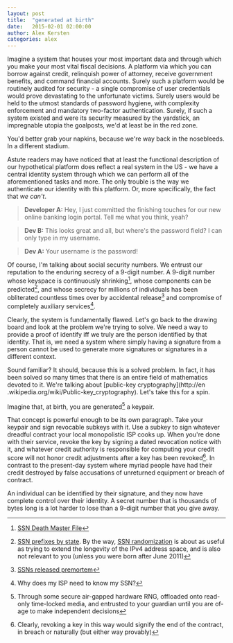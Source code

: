 ```yaml
---
layout: post
title:  "generated at birth"
date:   2015-02-01 02:00:00
author: Alex Kersten
categories: alex
---
```


Imagine a system that houses your most important data and through which you
make your most vital fiscal decisions. A platform via which you can borrow
against credit, relinquish power of attorney, receive government benefits, and
command financial accounts. Surely such a platform would be routinely audited
for security - a single compromise of user credentials would prove devastating
to the unfortunate victims. Surely users would be held to the utmost
standards of password hygiene, with complexity enforcement and mandatory
two-factor authentication. Surely, if such a system existed and were
its security measured by the yardstick, an impregnable utopia the
goalposts, we'd at least be in the red zone.

You'd better grab your napkins, because we're way back in the nosebleeds. In
a different stadium.

Astute readers may have noticed that at least the functional description of
our hypothetical platform does reflect a real system in the US - we have a
central identity system through which we can perform all of the
aforementioned tasks and more. The only trouble is the way we authenticate
our identity with this platform. Or, more specifically, the fact that *we
can't*.

> **Developer A:** Hey, I just committed the finishing touches for our new
online banking login portal. Tell me what you think, yeah?

> **Dev B:** This looks great and all, but where's the password field? I can
only type in my username.

> **Dev A:** Your username _is_ the password!

Of course, I'm talking about social security numbers. We entrust our
reputation to the enduring secrecy of a 9-digit number. A 9-digit number
whose keyspace is continuously shrinking[^1], whose components can be
predicted[^2], and whose secrecy for millions of individuals has been
obliterated countless times over by accidental release[^3] and compromise of
completely auxiliary services[^4].

Clearly, the system is fundamentally flawed. Let's go back to the drawing
board and look at the problem we're trying to solve. We need a way to provide
a proof of identify iff we truly are the person identified by that identity.
That is, we need a system where simply having a signature from a person
cannot be used to generate more signatures or signatures in a different
context.

Sound familiar? It should, because this is a solved problem. In fact, it has
been solved so many times that there is an entire field of mathematics
devoted to it. We're talking about [public-key cryptography](http://en
.wikipedia.org/wiki/Public-key_cryptography). Let's take this for a spin.

Imagine that, at birth, you are generated[^5] a keypair.

That concept is powerful enough to be its own paragraph. Take your keypair
and sign revocable subkeys with it. Use a subkey to sign whatever dreadful
contract your local monopolistic ISP cooks up. When you're done with their
service, revoke the key by signing a dated revocation notice with it, and
whatever credit authority is responsible for computing your credit score will
not honor credit adjustments after a key has been revoked[^6]. In contrast to
the present-day system where myriad people have had their credit destroyed
by false accusations of unreturned equipment or breach of contract.

An individual can be identified by their signature, and they now have complete
control over their identity. A secret number that is thousands of bytes long
is a lot harder to lose than a 9-digit number that you give away.


[^1]: [SSN Death Master File](http://ssdmf.info/)
[^2]: [SSN prefixes by state](http://www.ssa.gov/employer/stateweb.htm). By the way, [SSN randomization](http://www.ssa.gov/employer/randomization.html)  is about as useful as trying to extend the longevity of the IPv4 address space, and is also not relevant to you (unless you were born after June 2011)
[^3]: [SSNs released premortem](http://cancelthesefunerals.com/)
[^4]: Why does my ISP need to know my SSN?
[^5]: Through some secure air-gapped hardware RNG, offloaded onto read-only time-locked media, and entrusted to your guardian until you are of-age to make independent decisions
[^6]: Clearly, revoking a key in this way would signify the end of the contract, in breach or naturally (but either way provably)